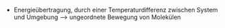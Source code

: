 - Energieübertragung, durch einer Temperaturdifferenz zwischen System und Umgebung --> ungeordnete Bewegung von Molekülen 